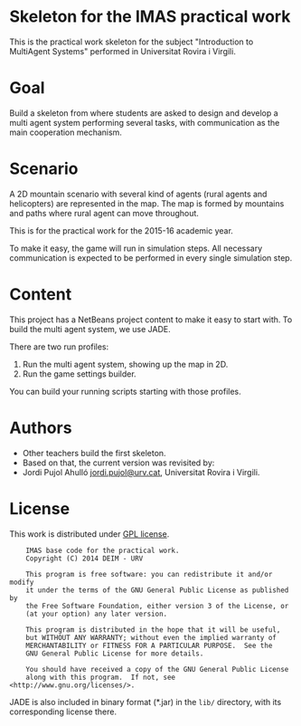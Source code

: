 # Skeleton for the IMAS practical work

This is the practical work skeleton for the subject "Introduction
to MultiAgent Systems" performed in Universitat Rovira i Virgili.


# Goal

Build a skeleton from where students are asked to design and develop
a multi agent system performing several tasks, with communication as
the main cooperation mechanism.


# Scenario

A 2D mountain scenario with several kind of agents (rural agents and helicopters)
are represented in the map. The map is formed by mountains and paths where
rural agent can move throughout.

This is for the practical work for the 2015-16 academic year.

To make it easy, the game will run in simulation steps. All necessary
communication is expected to be performed in every single simulation step.


# Content

This project has a NetBeans project content to make it easy to start
with. To build the multi agent system, we use JADE.

There are two run profiles:

1. Run the multi agent system, showing up the map in 2D.
1. Run the game settings builder.

You can build your running scripts starting with those profiles.

# Authors

* Other teachers build the first skeleton.
* Based on that, the current version was revisited by: 
 * Jordi Pujol Ahulló <jordi.pujol@urv.cat>, Universitat Rovira i Virgili.


# License

This work is distributed under [GPL license](http://www.gnu.org/copyleft/gpl.html).

```
    IMAS base code for the practical work.
    Copyright (C) 2014 DEIM - URV

    This program is free software: you can redistribute it and/or modify
    it under the terms of the GNU General Public License as published by
    the Free Software Foundation, either version 3 of the License, or
    (at your option) any later version.

    This program is distributed in the hope that it will be useful,
    but WITHOUT ANY WARRANTY; without even the implied warranty of
    MERCHANTABILITY or FITNESS FOR A PARTICULAR PURPOSE.  See the
    GNU General Public License for more details.

    You should have received a copy of the GNU General Public License
    along with this program.  If not, see <http://www.gnu.org/licenses/>.
```

JADE is also included in binary format (*.jar) in the `lib/` directory,
with its corresponding license there.
